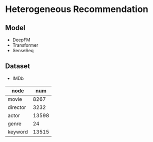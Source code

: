 # Heterogeneous Recommendation

## Model

* DeepFM
* Transformer
* SenseSeq

## Dataset

* IMDb

| node     | num   |
| -------- | ----- |
| movie    | 8267  |
| director | 3232  |
| actor    | 13598 |
| genre    | 24    |
| keyword  | 13515 |

